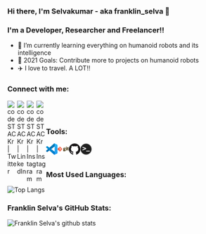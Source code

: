 ### Hi there, I'm Selvakumar - aka **franklin_selva** 👋

### I'm a Developer, Researcher and Freelancer!!

- 🔭 I’m currently learning everything on humanoid robots and its intelligence
- 🥅 2021 Goals: Contribute more to projects on humanoid robots
- ✈️ I love to travel. A LOT!!

### Connect with me:

[<img align="left" alt="codeSTACKr | Twitter" width="22px" src="https://cdn.jsdelivr.net/npm/simple-icons@v3/icons/twitter.svg" />][twitter]
[<img align="left" alt="codeSTACKr | LinkedIn" width="22px" src="https://cdn.jsdelivr.net/npm/simple-icons@v3/icons/linkedin.svg" />][linkedin]
[<img align="left" alt="codeSTACKr | Instagram" width="22px" src="https://cdn.jsdelivr.net/npm/simple-icons@v3/icons/instagram.svg" />][instagram]
[<img align="left" alt="codeSTACKr | Instagram" width="22px" src="https://cdn.jsdelivr.net/npm/simple-icons@v3/icons/facebook.svg" />][facebook]

## <br />

### Tools:

<img align="left" alt="Visual Studio Code" width="26px" src="https://raw.githubusercontent.com/github/explore/80688e429a7d4ef2fca1e82350fe8e3517d3494d/topics/visual-studio-code/visual-studio-code.png" />
<img align="left" alt="Git" width="26px" src="https://raw.githubusercontent.com/github/explore/80688e429a7d4ef2fca1e82350fe8e3517d3494d/topics/git/git.png" />
<img align="left" alt="GitHub" width="26px" src="https://raw.githubusercontent.com/github/explore/78df643247d429f6cc873026c0622819ad797942/topics/github/github.png" />
<img align="left" alt="Terminal" width="26px" src="https://raw.githubusercontent.com/github/explore/80688e429a7d4ef2fca1e82350fe8e3517d3494d/topics/terminal/terminal.png" />

## <br />

### Most Used Languages:

![Top Langs](https://github-readme-stats.vercel.app/api/top-langs/?username=franklinselva&langs_count=5&exclude_repo=robot-dashboard-design-old,meeting-bot-api&hide_title=true)


### Franklin Selva's GitHub Stats:

![Franklin Selva's github stats](https://github-readme-stats.vercel.app/api?username=franklinselva&show_icons=true&count_private=true&include_all_commits=true&hide=,stars&hide_title=true)

[facebook]: https://www.facebook.com/franklin.selva.1
[twitter]: https://twitter.com/franklin_selva
[instagram]: https://www.instagram.com/franklin_selva/?hl=en
[linkedin]: https://www.linkedin.com/in/franklin-selva/
